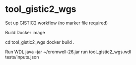 # tool_gistic2_wgs
Set up GISTIC2 workflow (no marker file required)


Build Docker image

cd tool_gistic2_wgs
docker build .

Run WDL
java -jar ~/cromwell-26.jar run tool_gistic2_wgs.wdl tests/inputs.json
